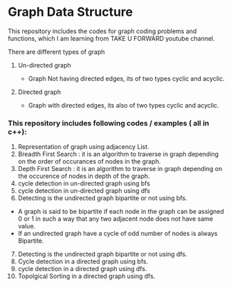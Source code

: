 # Graph Data Structure
This repository includes the codes for graph coding problems and functions, which I am learning from TAKE U FORWARD youtube channel.

There are different types of graph 
1. Un-directed graph 
    * Graph Not having directed edges, its of two types cyclic and acyclic.
  
2. Directed graph
    * Graph with directed edges, its also of two types cyclic and acyclic.


### This repository includes following codes / examples ( all in c++):
1. Representation of graph using adjacency List.
2. Breadth First Search : it is an algorithm to traverse in graph depending on the order of occurances of nodes in the graph. 
3. Depth First Search : it is an algorithm to traverse in graph depending on the occurence of nodes in depth of the graph.
4. cycle detection in un-directed graph using bfs
5. cycle detection in un-directed graph using dfs
6. Detecting is the undirected graph bipartite or not using bfs. 
*  A graph is said to be bipartite if each node in the graph can be assigned 0 or 1 in such a way that any two adjacent node does not have same value. 
*  If an undirected graph have a cycle of odd number of nodes is always Bipartite.

7. Detecting is the undirected graph bipartite or not using dfs.
8. Cycle detection in a directed graph using bfs.
9. cycle detection in a directed graph using dfs.
10. Topolgical Sorting in a directed graph using dfs.
